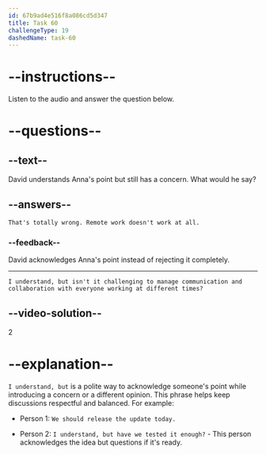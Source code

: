 ```yaml
---
id: 67b9ad4e516f8a086cd5d347
title: Task 60
challengeType: 19
dashedName: task-60
---
```


<!-- (Audio) Anna: I see where you're coming from, David, but we've found that asynchronous remote work offers flexibility. It allows people to work in a way that suits their productivity and personal life. -->

<!-- SPEAKING -->

# --instructions--

Listen to the audio and answer the question below.

# --questions--

## --text--

David understands Anna's point but still has a concern. What would he say?

## --answers--

`That's totally wrong. Remote work doesn't work at all.`

### --feedback--

David acknowledges Anna's point instead of rejecting it completely.

---

`I understand, but isn't it challenging to manage communication and collaboration with everyone working at different times?`

## --video-solution--

2

# --explanation--

`I understand, but` is a polite way to acknowledge someone's point while introducing a concern or a different opinion. This phrase helps keep discussions respectful and balanced. For example:

- Person 1: `We should release the update today.`

- Person 2: `I understand, but have we tested it enough?` - This person acknowledges the idea but questions if it's ready.
